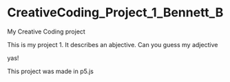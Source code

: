 # CreativeCoding_Project_1_Bennett_B
My Creative Coding project

This is my project 1. It describes an abjective. Can you guess my adjective

yas!

This project was made in p5.js

